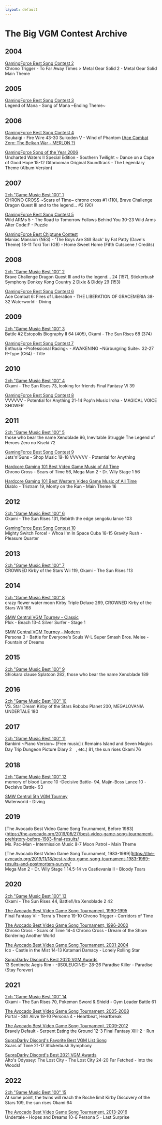 ```yaml
---
layout: default
---
```


# The Big VGM Contest Archive

## 2004
[GamingForce Best Song Contest 2](https://web.archive.org/web/20100515041408/http://gfw.condign.org/wiki/Best_Song_Contest#2004:_Redux) \
Chrono Trigger - To Far Away Times > Metal Gear Solid 2 - Metal Gear Solid Main Theme

## 2005
[GamingForce Best Song Contest 3](https://web.archive.org/web/20100515041408/http://gfw.condign.org/wiki/Best_Song_Contest#2005:_Drama) \
Legend of Mana - Song of Mana ~Ending Theme~

## 2006
[GamingForce Best Song Contest 4](https://web.archive.org/web/20080823182103/http://www.gamingforce.org/forums/best-vgm-song-contest-2006/14643-finals-fire-wire-vs-wind-phantom.html) \
Soukaigi - Fire Wire 43-30 Suikoden V - Wind of Phantom [(Ace Combat Zero: The Belkan War - MERLON ?)](https://web.archive.org/web/20100515041408/http://gfw.condign.org/wiki/Best_Song_Contest#2007:_The_New_GFF)

[GamingForce Song of the Year 2006](https://web.archive.org/web/20080103190301/http://www.gamingforce.org/forums/song-year/6554-final-round.html) \
Uncharted Waters II Special Edition - Southern Twilight ~ Dance on a Cape of Good Hope 15-12 Gitarooman Original Soundtrack - The Legendary Theme (Album Version)

## 2007
[2ch "Game Music Best 100" 1](https://w.atwiki.jp/gamemusicbest100/pages/13.html) \
CHRONO CROSS ~Scars of Time~ chrono cross #1 (110), Brave Challenge Dragon Quest III and to the legend... #2 (90)

[GamingForce Best Song Contest 5](https://web.archive.org/web/20100112155546/http://www.gamingforce.org/forums/final-rounds/24572-final-round-puzzle-vs-road-tomorrow-follows-behind-you.html) \
Wild ARMs 5 - The Road to Tomorrow Follows Behind You 30-23 Wild Arms Alter Code:F - Puzzle

[GamingForce Best Chiptune Contest](https://web.archive.org/web/20071017024742/http://www.gamingforce.org/forums/best-chiptune-contest/21384-bcc-championship-match.html) \
Maniac Mansion (NES) - 'The Boys Are Still Back' by Fat Patty (Dave's Theme) 18-11 Toki Tori (GB) - Home Sweet Home (Fifth Cutscene / Credits)

## 2008
[2ch "Game Music Best 100" 2](https://w.atwiki.jp/gamemusicbest100/pages/14.html) \
Brave Challenge Dragon Quest III and to the legend... 24 (157), Stickerbush Symphony Donkey Kong Country 2 Dixie & Diddy 29 (153)

[GamingForce Best Song Contest 6](https://web.archive.org/web/20100529180609/http://www.gamingforce.org/forums/final-round/35245-championship-2008-liberation-gracemeria-vs-diving.html) \
Ace Combat 6: Fires of Liberation - THE LIBERATION OF GRACEMERIA 38-32 Waterworld - Diving

## 2009
[2ch "Game Music Best 100" 3](https://w.atwiki.jp/gamemusicbest100/pages/16.html) \
Battle #2 Estopolis Biography II 64 (405), Okami - The Sun Rises 68 (374)

[GamingForce Best Song Contest 7](https://web.archive.org/web/20100325153727/http://www.gamingforce.org/forums/final-rounds/38055-championship-2009-cast-fires-liberation.html) \
Enthusia ~Professional Racing~ - AWAKENING ~Nürburgring Suite~ 32-27 R-Type (C64) - Title

## 2010
[2ch "Game Music Best 100" 4](https://w.atwiki.jp/gamemusicbest100/pages/907.html) \
Okami - The Sun Rises 73, looking for friends Final Fantasy VI 39

[GamingForce Best Song Contest 8](https://web.archive.org/web/20100715073712/http://www.gamingforce.org/forums/final-rounds/41118-championship-10-fist-festival-v-time-departure-v-seize-artifact-tallness.html) \
VVVVVV - Potential for Anything 21-14 Pop'n Music Iroha - MAGICAL VOICE SHOWER

## 2011
[2ch "Game Music Best 100" 5](https://w.atwiki.jp/gamemusicbest100/pages/1722.html) \
those who bear the name Xenoblade 96, Inevitable Struggle The Legend of Heroes Zero no Kiseki 72

[GamingForce Best Song Contest 9](https://web.archive.org/web/20120116021406/http://www.gamingforce.org/forums/mitsuda-rounds/43428-bbscsc-championship-shop-music-v-potential-anything-v-king-bobarkley.html) \
Jets'n'Guns - Shop Music 19-18 VVVVVV - Potential for Anything

[Hardcore Gaming 101 Best Video Game Music of All Time](http://www.hardcoregaming101.net/vgm/bestvgm2011.htm) \
Chrono Cross - Scars of Time 56, Mega Man 2 - Dr. Wily Stage 1 56

[Hardcore Gaming 101 Best Western Video Game Music of All Time](http://hardcoregaming101.net/vgm/wvgm2011.htm) \
Diablo - Tristram 19, Monty on the Run - Main Theme 16

## 2012
[2ch "Game Music Best 100" 6](https://w.atwiki.jp/gamemusicbest100/pages/2732.html) \
Okami - The Sun Rises 131, Rebirth the edge sengoku lance 103

[GamingForce Best Song Contest 10](https://web.archive.org/web/20120723215201/http://www.gamingforce.org/forums/reaching-other-side-rainbow-rounds/44153-championship-2012-otherworldly-pleasure.html) \
Mighty Switch Force! - Whoa I'm In Space Cuba 16-15 Gravity Rush - Pleasure Quarter

## 2013
[2ch "Game Music Best 100" 7](https://w.atwiki.jp/gamemusicbest100/pages/3582.html) \
CROWNED Kirby of the Stars Wii 119, Okami - The Sun Rises 113

## 2014
[2ch "Game Music Best 100" 8](https://w.atwiki.jp/gamemusicbest100/pages/4460.html) \
crazy flower water moon Kirby Triple Deluxe 269, CROWNED Kirby of the Stars Wii 168

[SMW Central VGM Tourney - Classic](https://www.smwcentral.net/?p=viewthread&t=71656&page=28) \
Plok - Beach 13-4 Silver Surfer - Stage 1

[SMW Central VGM Tourney - Modern](https://www.smwcentral.net/?p=viewthread&t=71650&page=26) \
Persona 3 - Battle for Everyone's Souls W-L Super Smash Bros. Melee - Fountain of Dreams

## 2015
[2ch "Game Music Best 100" 9](https://w.atwiki.jp/gamemusicbest100/pages/5458.html) \
Shiokara clause Splatoon 282, those who bear the name Xenoblade 189

## 2016
[2ch "Game Music Best 100" 10](https://w.atwiki.jp/gamemusicbest100/pages/6120.html) \
VS. Star Dream Kirby of the Stars Robobo Planet 200, MEGALOVANIA UNDERTALE 180

## 2017
[2ch "Game Music Best 100" 11](https://w.atwiki.jp/gamemusicbest100/pages/6646.html) \
Banbird ~Piano Version~ [Free music] ( Remains Island and Seven Magics Day Trip Dungeon Picture Diary 2　, etc.) 81, the sun rises Okami 76

## 2018
[2ch "Game Music Best 100" 12](https://w.atwiki.jp/gamemusicbest100/pages/7412.html) \
memory of blood Lance 10 -Decisive Battle- 94, Majin-Boss Lance 10 -Decisive Battle- 93

[SMW Central 5th VGM Tourney](https://www.smwcentral.net/?p=viewthread&t=95722) \
Waterworld - Diving

## 2019
[The Avocado Best Video Game Song Tournament, Before 1983](https://the-avocado.org/2019/08/27/best-video-game-song-tournament-prehistory-before-1983-final-results/ \
Ms. Pac-Man - Intermission Music 8-7 Moon Patrol - Main Theme

[The Avocado Best Video Game Song Tournament, 1983-1989](https://the-avocado.org/2019/11/18/best-video-game-song-tournament-1983-1989-results-and-postmortem-survey/ \
Mega Man 2 – Dr. Wily Stage 1 14.5-14 vs Castlevania II – Bloody Tears

## 2020
[2ch "Game Music Best 100" 13](https://w.atwiki.jp/gamemusicbest100/pages/8349.html) \
Okami - The Sun Rises 44, Battle!!/Ira Xenoblade 2 42

[The Avocado Best Video Game Song Tournament, 1990-1995](https://the-avocado.org/2020/02/22/best-video-game-song-tournament-1990-1995-results/) \
Final Fantasy VI - Terra's Theme 19-10 Chrono Trigger - Corridors of Time

[The Avocado Best Video Game Song Tournament, 1996-2000](https://the-avocado.org/2020/06/24/best-video-game-song-tournament-1996-2000-final-results-and-postmortem/) \
Chrono Cross - Scars of Time 14-4 Chrono Cross - Dream of the Shore Bordering Another World

[The Avocado Best Video Game Song Tournament, 2001-2004](https://the-avocado.org/2020/10/26/best-video-game-song-tournament-2001-2004-final-results-and-housekeeping/) \
Ico - Castle in the Mist 14-13 Katamari Damacy - Lonely Rolling Star

[SupraDarky Discord's Best 2020 VGM Awards](https://docs.google.com/spreadsheets/d/1SS1xiDgxzFMXuz6cEQFmI59tJa2LUyFLCXEPA9eVfxg/) \
13 Sentinels: Aegis Rim - -(ISOLEUCINE)- 28-26 Paradise Killer - Paradise (Stay Forever)

## 2021
[2ch "Game Music Best 100" 14](https://w.atwiki.jp/gamemusicbest100/pages/9526.html) \
Okami - The Sun Rises 70, Pokemon Sword & Shield - Gym Leader Battle 61

[The Avocado Best Video Game Song Tournament, 2005-2008](https://the-avocado.org/2021/05/12/best-video-game-song-tournament-2005-2008-final-results-and-housekeeping/) \
Portal - Still Alive 19-10 Persona 4 - Heartbeat, Heartbreak

[The Avocado Best Video Game Song Tournament, 2009-2012](https://the-avocado.org/2021/11/22/best-video-game-song-tournament-2009-2012-final-results-and-housekeeping/) \
Bravely Default - Serpent Eating the Ground 12-3 Final Fantasy XIII-2 - Run

[SupraDarky Discord's Favorite Best VGM List Song](https://challonge.com/69e3tpak) \
Scars of Time 21-17 Stickerbush Symphony

[SupraDarky Discord's Best 2021 VGM Awards](https://docs.google.com/spreadsheets/d/1SS1xiDgxzFMXuz6cEQFmI59tJa2LUyFLCXEPA9eVfxg/edit#gid=794128012) \
Alto's Odyssey: The Lost City - The Lost City 24-20 Far Fetched - Into the Woods!

## 2022
[2ch "Game Music Best 100" 15](https://w.atwiki.jp/gamemusicbest100/pages/9902.html) \
At some point, the twins will reach the Roche limit Kirby Discovery of the Stars 109, the sun rises Okami 64

[The Avocado Best Video Game Song Tournament, 2013-2016](https://the-avocado.org/2022/07/22/best-video-game-song-tournament-2013-2016-final-results-and-housekeeping/) \
Undertale - Hopes and Dreams 10-6 Persona 5 - Last Surprise


